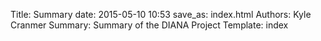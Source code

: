 Title: Summary
date: 2015-05-10 10:53
save_as: index.html
Authors: Kyle Cranmer
Summary: Summary of the DIANA Project
Template: index

